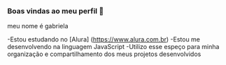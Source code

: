 ### Boas vindas ao meu perfil 💙

meu nome é gabriela

-Estou estudando no [Alura] (https://www.alura.com.br)
-Estou me desenvolvendo na linguagem JavaScript
-Utilizo esse espeço para minha organização e compartilhamento dos meus projetos desenvolvidos
